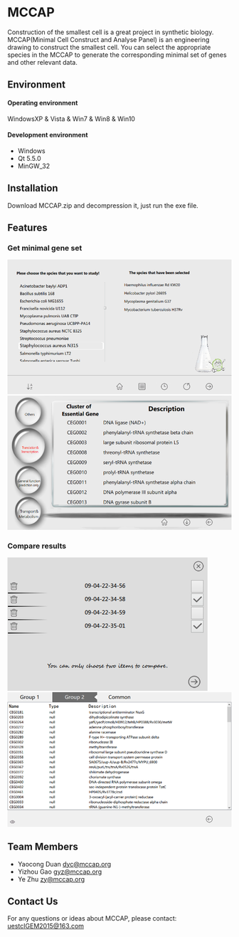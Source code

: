 # MCCAP

Construction of the smallest cell is a great project in synthetic biology. MCCAP(Minimal Cell Construct and Analyse Panel) is an engineering drawing to construct the smallest cell. You can select the appropriate species in the MCCAP to generate the corresponding minimal set of genes and other relevant data.

## Environment

#### Operating environment
WindowsXP & Vista & Win7 & Win8 & Win10

#### Development environment
* Windows
* Qt 5.5.0
* MinGW_32

## Installation

Download MCCAP.zip and decompression it, just run the exe file.

## Features

### Get minimal gene set
![](https://github.com/igemsoftware/UESTC_Software2015/blob/master/MCCAP_Project/README_image/genepick.png)
![](https://github.com/igemsoftware/UESTC_Software2015/blob/master/MCCAP_Project/README_image/showresults.png)
### Compare results
![](https://github.com/igemsoftware/UESTC_Software2015/blob/master/MCCAP_Project/README_image/choose.png)
![](https://github.com/igemsoftware/UESTC_Software2015/blob/master/MCCAP_Project/README_image/compare.png)

## Team Members
* Yaocong Duan <dyc@mccap.org>
* Yizhou Gao <gyz@mccap.org>
* Ye Zhu <zy@mccap.org>

## Contact Us

For any questions or ideas about MCCAP, please contact:
uestcIGEM2015@163.com

